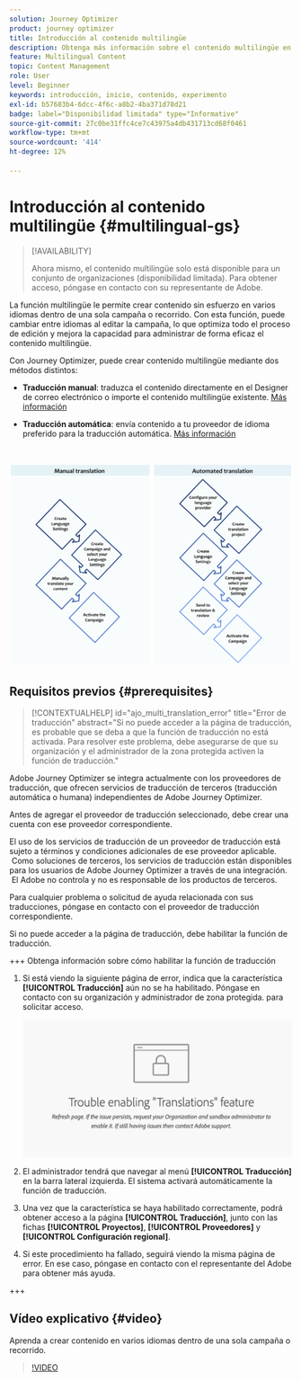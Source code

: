 ```yaml
---
solution: Journey Optimizer
product: journey optimizer
title: Introducción al contenido multilingüe
description: Obtenga más información sobre el contenido multilingüe en Journey Optimizer
feature: Multilingual Content
topic: Content Management
role: User
level: Beginner
keywords: introducción, inicio, contenido, experimento
exl-id: b57683b4-6dcc-4f6c-a8b2-4ba371d78d21
badge: label="Disponibilidad limitada" type="Informative"
source-git-commit: 27c0be31ffc4ce7c43975a4db431713cd68f0461
workflow-type: tm+mt
source-wordcount: '414'
ht-degree: 12%

---
```


# Introducción al contenido multilingüe {#multilingual-gs}

>[!AVAILABILITY]
>
>Ahora mismo, el contenido multilingüe solo está disponible para un conjunto de organizaciones (disponibilidad limitada). Para obtener acceso, póngase en contacto con su representante de Adobe.

La función multilingüe le permite crear contenido sin esfuerzo en varios idiomas dentro de una sola campaña o recorrido. Con esta función, puede cambiar entre idiomas al editar la campaña, lo que optimiza todo el proceso de edición y mejora la capacidad para administrar de forma eficaz el contenido multilingüe.

Con Journey Optimizer, puede crear contenido multilingüe mediante dos métodos distintos:

* **Traducción manual**: traduzca el contenido directamente en el Designer de correo electrónico o importe el contenido multilingüe existente. [Más información](multilingual-manual.md)

* **Traducción automática**: envía contenido a tu proveedor de idioma preferido para la traducción automática. [Más información](multilingual-automated.md)

</br>

![](assets/translation_schema.png)

## Requisitos previos {#prerequisites}

>[!CONTEXTUALHELP]
>id="ajo_multi_translation_error"
>title="Error de traducción"
>abstract="Si no puede acceder a la página de traducción, es probable que se deba a que la función de traducción no está activada. Para resolver este problema, debe asegurarse de que su organización y el administrador de la zona protegida activen la función de traducción."

Adobe Journey Optimizer se integra actualmente con los proveedores de traducción, que ofrecen servicios de traducción de terceros (traducción automática o humana) independientes de Adobe Journey Optimizer.

Antes de agregar el proveedor de traducción seleccionado, debe crear una cuenta con ese proveedor correspondiente.

El uso de los servicios de traducción de un proveedor de traducción está sujeto a términos y condiciones adicionales de ese proveedor aplicable.  Como soluciones de terceros, los servicios de traducción están disponibles para los usuarios de Adobe Journey Optimizer a través de una integración.  El Adobe no controla y no es responsable de los productos de terceros.

Para cualquier problema o solicitud de ayuda relacionada con sus traducciones, póngase en contacto con el proveedor de traducción correspondiente.

Si no puede acceder a la página de traducción, debe habilitar la función de traducción.

+++ Obtenga información sobre cómo habilitar la función de traducción

1. Si está viendo la siguiente página de error, indica que la característica **[!UICONTROL Traducción]** aún no se ha habilitado. Póngase en contacto con su organización y administrador de zona protegida. para solicitar acceso.

   ![](assets/multi-troubleshoot.png)

1. El administrador tendrá que navegar al menú **[!UICONTROL Traducción]** en la barra lateral izquierda. El sistema activará automáticamente la función de traducción.

1. Una vez que la característica se haya habilitado correctamente, podrá obtener acceso a la página **[!UICONTROL Traducción]**, junto con las fichas **[!UICONTROL Proyectos]**, **[!UICONTROL Proveedores]** y **[!UICONTROL Configuración regional]**.

1. Si este procedimiento ha fallado, seguirá viendo la misma página de error. En ese caso, póngase en contacto con el representante del Adobe para obtener más ayuda.

+++

## Vídeo explicativo {#video}

Aprenda a crear contenido en varios idiomas dentro de una sola campaña o recorrido.

>[!VIDEO](https://video.tv.adobe.com/v/3430921/)
